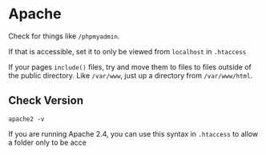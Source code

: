 Apache
===========

Check for things like `/phpmyadmin`.

If that is accessible, set it to only be viewed from `localhost` in `.htaccess`

If your pages `include()` files, try and move them to files to files outside of the public directory. Like `/var/www`, just up a directory from  `/var/www/html`.

Check Version
------

```
apache2 -v
```

If you are running Apache 2.4, you can use this syntax in `.htaccess` to allow a folder only to be acce